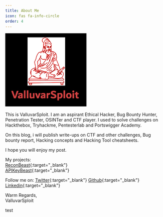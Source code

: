 ```yaml
---
title: About Me
icon: fas fa-info-circle
order: 4
---
```


<!-- {: .prompt-tip } -->

<img src="/assets/avatar/avatar.jpg">

This is ValluvarSploit. I am an aspirant Ethical Hacker, Bug Bounty Hunter, Penetration Tester, OSINTer and CTF player. I used to solve challenges on Hackthebox, Tryhackme, Pentesterlab and Portswigger Academy. 

On this blog, i will publish write-ups on CTF and other challenges, Bug bounty report, Hacking concepts and Hacking Tool cheatsheets.

I hope you will enjoy my post.

My projects:  
[ReconBeast](https://github.com/the-valluvarsploit/ReconBeast){:target="_blank"}  
[APIKeyBeast](https://github.com/the-valluvarsploit/APIkeyBeast){:target="_blank"}

Follow me on:
[Twitter](https://twitter.com/ValluvarSploit){:target="_blank"}
[Github](https://github.com/the-valluvarsploit){:target="_blank"}
[Linkedin](https://www.linkedin.com/in/alexandar-t-345230220){:target="_blank"}

Warm Regards,  
ValluvarSploit

test



